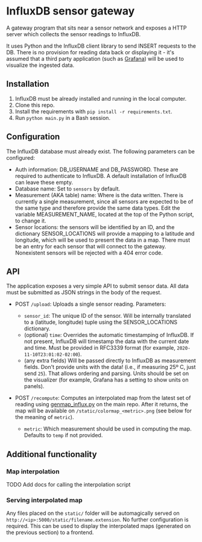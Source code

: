 # InfluxDB sensor gateway

A gateway program that sits near a sensor network and exposes a HTTP server which collects the sensor readings to InfluxDB.

It uses Python and the InfluxDB client library to send INSERT requests to the DB. There is no provision for reading data back or displaying it - it's assumed that a third party application (such as [Grafana](https://grafana.com/oss/grafana/)) will be used to visualize the ingested data.

## Installation

1. InfluxDB must be already installed and running in the local computer.
1. Clone this repo.
1. Install the requirements with `pip install -r requirements.txt`.
1. Run `python main.py` in a Bash session.

## Configuration

The InfluxDB database must already exist. The following parameters can be configured:
* Auth information: DB_USERNAME and DB_PASSWORD. These are required to authenticate to InfluxDB. A default installation of InfluxDB can leave these empty.
* Database name: Set to `sensors` by default.
* Measurement (AKA table) name: Where is the data written. There is currently a single measurement, since all sensors are expected to be of the same type and therefore provide the same data types. Edit the variable MEASUREMENT_NAME, located at the top of the Python script, to change it.
* Sensor locations: the sensors will be identified by an ID, and the dictionary SENSOR_LOCATIONS will provide a mapping to a latitude and longitude, which will be used to present the data in a map. There must be an entry for each sensor that will connect to the gateway. Nonexistent sensors will be rejected with a 404 error code.

## API

The application exposes a very simple API to submit sensor data. All data must be submitted as JSON strings in the body of the request.

* POST `/upload`: Uploads a single sensor reading. Parameters:
    * `sensor_id`: The unique ID of the sensor. Will be internally translated to a (latitude, longitude) tuple using the SENSOR_LOCATIONS dictionary.
    * (optional) `time`: Overrides the automatic timestamping of InfluxDB. If not present, InfluxDB will timestamp the data with the current date and time. Must be provided in RFC3339 format (for example, `2020-11-10T23:01:02-02:00`). 
    * (any extra fields) Will be passed directly to InfluxDB as measurement fields. Don't provide units with the data! (i.e., if measuring 25º C, just send `25`). That allows ordering and parsing. Units should be set on the visualizer (for example, Grafana has a setting to show units on panels).

* POST `/recompute`: Computes an interpolated map from the latest set of reading using [genmap_influx.py](../genmap_influx.py) on the main repo. After it returns, the map will be available on `/static/colormap_<metric>.png` (see below for the meaning of `metric`).
    * `metric`: Which measurement should be used in computing the map. Defaults to `temp` if not provided.

## Additional functionality

### Map interpolation
TODO Add docs for calling the interpolation script

### Serving interpolated map

Any files placed on the `static/` folder will be automagically served on `http://<ip>:5000/static/filename.extension`. No further configuration is required. This can be used to display the interpolated maps (generated on the previous section) to a frontend.